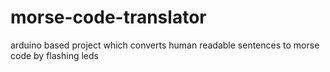 # morse-code-translator
arduino based project which converts human readable sentences to morse code by flashing leds
